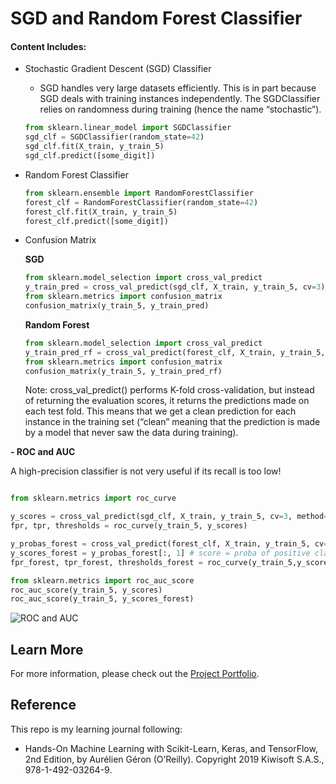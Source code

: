# SGD and Random Forest Classifier

#### Content Includes:
- Stochastic Gradient Descent (SGD) Classifier
  - SGD handles very large datasets efficiently. This is in part because SGD deals with training instances independently. The SGDClassifier relies on randomness during training (hence the name “stochastic”).

  ```python
  from sklearn.linear_model import SGDClassifier
  sgd_clf = SGDClassifier(random_state=42)
  sgd_clf.fit(X_train, y_train_5)
  sgd_clf.predict([some_digit])
  ```

- Random Forest Classifier

  ```python
  from sklearn.ensemble import RandomForestClassifier
  forest_clf = RandomForestClassifier(random_state=42)
  forest_clf.fit(X_train, y_train_5)
  forest_clf.predict([some_digit])
  ```

- Confusion Matrix

  **SGD**
  ```python
  from sklearn.model_selection import cross_val_predict
  y_train_pred = cross_val_predict(sgd_clf, X_train, y_train_5, cv=3)
  from sklearn.metrics import confusion_matrix
  confusion_matrix(y_train_5, y_train_pred)
  ```
  **Random Forest**
  ```python
  from sklearn.model_selection import cross_val_predict
  y_train_pred_rf = cross_val_predict(forest_clf, X_train, y_train_5, cv=3)
  from sklearn.metrics import confusion_matrix
  confusion_matrix(y_train_5, y_train_pred_rf)
  ```  
  
  Note: cross_val_predict() performs K-fold cross-validation, but instead of returning the evaluation scores, it returns the predictions made on each test fold. This means that we get a clean prediction for each instance in the training set (“clean” meaning that the prediction is made by a model that never saw the data during training).

**- ROC and AUC**

  A high-precision classifier is not very useful if its recall is too low!

  ```python

  from sklearn.metrics import roc_curve

  y_scores = cross_val_predict(sgd_clf, X_train, y_train_5, cv=3, method="decision_function")
  fpr, tpr, thresholds = roc_curve(y_train_5, y_scores)

  y_probas_forest = cross_val_predict(forest_clf, X_train, y_train_5, cv=3,method="predict_proba")
  y_scores_forest = y_probas_forest[:, 1] # score = proba of positive class
  fpr_forest, tpr_forest, thresholds_forest = roc_curve(y_train_5,y_scores_forest)

  from sklearn.metrics import roc_auc_score
  roc_auc_score(y_train_5, y_scores)
  roc_auc_score(y_train_5, y_scores_forest)
  ```

  ![ROC and AUC](https://user-images.githubusercontent.com/44503223/127751807-89ab27dc-01ef-4a5c-8f9a-f62b7bb1a40a.png)

## Learn More

For more information, please check out the [Project Portfolio](https://tingting0618.github.io).

## Reference

This repo is my learning journal following:
- Hands-On Machine Learning with Scikit-Learn, Keras, and TensorFlow, 2nd Edition, by Aurélien Géron (O’Reilly). Copyright 2019 Kiwisoft S.A.S., 978-1-492-03264-9.
